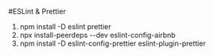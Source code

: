 #ESLint & Prettier

1. npm install -D eslint prettier
2. npx install-peerdeps --dev eslint-config-airbnb
3. npm install -D eslint-config-prettier eslint-plugin-prettier
